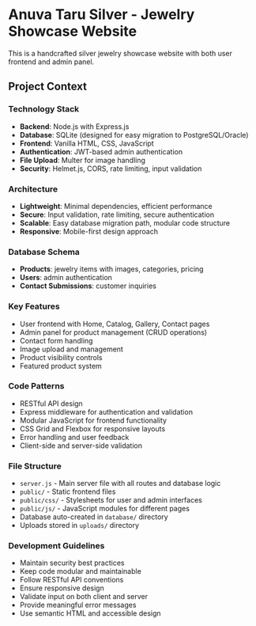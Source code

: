 <!-- Use this file to provide workspace-specific custom instructions to Copilot. For more details, visit https://code.visualstudio.com/docs/copilot/copilot-customization#_use-a-githubcopilotinstructionsmd-file -->

# Anuva Taru Silver - Jewelry Showcase Website

This is a handcrafted silver jewelry showcase website with both user frontend and admin panel.

## Project Context

### Technology Stack

- **Backend**: Node.js with Express.js
- **Database**: SQLite (designed for easy migration to PostgreSQL/Oracle)
- **Frontend**: Vanilla HTML, CSS, JavaScript
- **Authentication**: JWT-based admin authentication
- **File Upload**: Multer for image handling
- **Security**: Helmet.js, CORS, rate limiting, input validation

### Architecture

- **Lightweight**: Minimal dependencies, efficient performance
- **Secure**: Input validation, rate limiting, secure authentication
- **Scalable**: Easy database migration path, modular code structure
- **Responsive**: Mobile-first design approach

### Database Schema

- **Products**: jewelry items with images, categories, pricing
- **Users**: admin authentication
- **Contact Submissions**: customer inquiries

### Key Features

- User frontend with Home, Catalog, Gallery, Contact pages
- Admin panel for product management (CRUD operations)
- Contact form handling
- Image upload and management
- Product visibility controls
- Featured product system

### Code Patterns

- RESTful API design
- Express middleware for authentication and validation
- Modular JavaScript for frontend functionality
- CSS Grid and Flexbox for responsive layouts
- Error handling and user feedback
- Client-side and server-side validation

### File Structure

- `server.js` - Main server file with all routes and database logic
- `public/` - Static frontend files
- `public/css/` - Stylesheets for user and admin interfaces
- `public/js/` - JavaScript modules for different pages
- Database auto-created in `database/` directory
- Uploads stored in `uploads/` directory

### Development Guidelines

- Maintain security best practices
- Keep code modular and maintainable
- Follow RESTful API conventions
- Ensure responsive design
- Validate input on both client and server
- Provide meaningful error messages
- Use semantic HTML and accessible design

